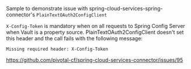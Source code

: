 Sample to demonstrate issue with spring-cloud-services-spring-connector's `PlainTextOAuth2ConfigClient`

`X-Config-Token` is mandatory when on all requests to Spring Config Server when Vault is a property source. 
PlainTextOAuth2ConfigClient doesn't set this header and the call fails with the following message: 
```
Missing required header: X-Config-Token
```
https://github.com/pivotal-cf/spring-cloud-services-connector/issues/95
